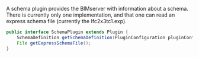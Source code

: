A schema plugin provides the BIMserver with information about a schema. There is currently only one implementation, and that one can read an express schema file (currently the Ifc2x3tc1.exp).

```java
public interface SchemaPlugin extends Plugin {
	SchemaDefinition getSchemaDefinition(PluginConfiguration pluginConfiguration);
	File getExpressSchemaFile();
}
```